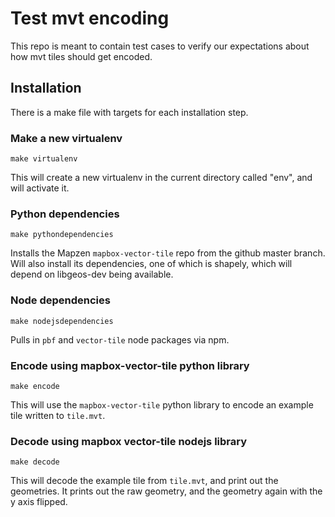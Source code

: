 # Test mvt encoding

This repo is meant to contain test cases to verify our expectations about how mvt tiles should get encoded.

## Installation

There is a make file with targets for each installation step.

### Make a new virtualenv

    make virtualenv

This will create a new virtualenv in the current directory called "env", and will activate it.

### Python dependencies

    make pythondependencies

Installs the Mapzen `mapbox-vector-tile` repo from the github master branch. Will also install its dependencies, one of which is shapely, which will depend on libgeos-dev being available.

### Node dependencies

    make nodejsdependencies

Pulls in `pbf` and `vector-tile` node packages via npm.

### Encode using mapbox-vector-tile python library

    make encode

This will use the `mapbox-vector-tile` python library to encode an example tile written to `tile.mvt`.

### Decode using mapbox vector-tile nodejs library

    make decode

This will decode the example tile from `tile.mvt`, and print out the geometries. It prints out the raw geometry, and the geometry again with the y axis flipped.
